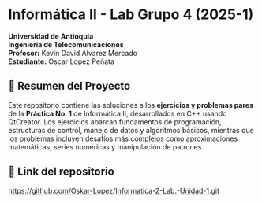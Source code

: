 # Informática II - Lab Grupo 4 (2025-1)

**Universidad de Antioquia**  
**Ingeniería de Telecomunicaciones**  
**Profesor:** Kevin David Alvarez Mercado  
**Estudiante:** Oscar Lopez Peñata

## 🚀 Resumen del Proyecto
Este repositorio contiene las soluciones a los **ejercicios y problemas pares** de la **Práctica No. 1** de Informática II, desarrollados en C++ usando QtCreator. Los ejercicios abarcan fundamentos de programación, estructuras de control, manejo de datos y algoritmos básicos, mientras que los problemas incluyen desafíos más complejos como aproximaciones matemáticas, series numéricas y manipulación de patrones.

## 🚀 Link del repositorio
https://github.com/Oskar-Lopez/Informatica-2-Lab.-Unidad-1.git
